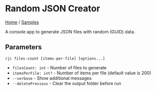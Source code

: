 ﻿# Random JSON Creator

[Home](../../README.md) / [Samples](../README.md)

A console app to generate JSON files with random (GUID) data.

## Parameters

`rjc files-count [items-per-file] [options...]`

- `filesCount: int` - Number of files to generate
- `itemsPerFile: int?` - Number of items per file (default value is 200)
- `--verbose` - Show additional messages
- `--deletePrevious` - Clear the output folder before run
